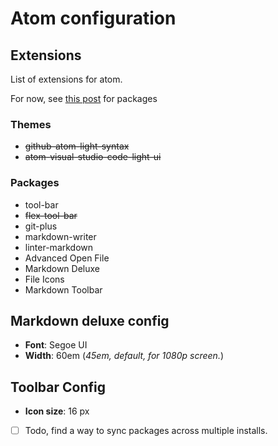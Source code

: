 # Atom configuration

## Extensions
List of extensions for atom.

For now, see [this post](https://svens.blog/2016/06/15/my-complete-atom-io-package-list-for-writing-markdown/) for packages

### Themes
* ~~github-atom-light-syntax~~
* ~~atom-visual-studio-code-light-ui~~

### Packages
* tool-bar
* ~~flex-tool-bar~~
* git-plus
* markdown-writer
* linter-markdown
* Advanced Open File
* Markdown Deluxe
* File Icons
* Markdown Toolbar

## Markdown deluxe config
* **Font**: Segoe UI
* **Width**: 60em (_45em, default, for 1080p screen._)

## Toolbar Config
* **Icon size**: 16 px

- [ ] Todo, find a way to sync packages across multiple installs.
